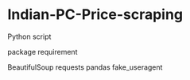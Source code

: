 # Indian-PC-Price-scraping

Python script

package requirement

BeautifulSoup
requests
pandas
fake_useragent
